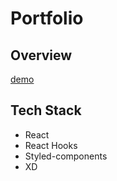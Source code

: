 # Portfolio

## Overview

[demo](https://akaritsutsui.com/)

<!-- <img width="700" alt="Screen Shot 2021-05-14-19_44_27" src=""> -->


## Tech Stack
* React
* React Hooks
* Styled-components
* XD
